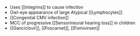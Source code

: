 - Uses [[integrins]] to cause infection
- Owl-eye appearance of large Atypical [[Lymphocytes]]
- [[Congenital CMV infection]] 
- MCC of progressive [[Sensorineural hearing loss]] in children 
- [[Ganciclovir]], [[Foscarnet]], [[Fomivirsen]] 
